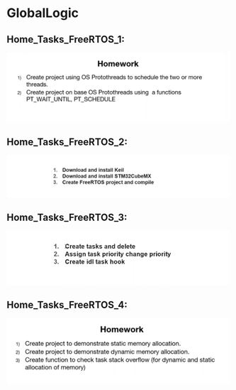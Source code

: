 # GlobalLogic

 ## Home_Tasks_FreeRTOS_1:
![](https://github.com/GolinskiyKonstantin/GlobalLogic/blob/FreeRTOS/Home_Tasks_FreeRTOS_1/Home_Tasks_FreeRTOS_1.png)

 ## Home_Tasks_FreeRTOS_2:
![](https://github.com/GolinskiyKonstantin/GlobalLogic/blob/FreeRTOS/Home_Tasks_FreeRTOS_2/Home_Tasks_FreeRTOS_2.png)

 ## Home_Tasks_FreeRTOS_3:
![](https://github.com/GolinskiyKonstantin/GlobalLogic/blob/FreeRTOS/Home_Tasks_FreeRTOS_3/Home_Tasks_FreeRTOS_3.png)

 ## Home_Tasks_FreeRTOS_4:
![](https://github.com/GolinskiyKonstantin/GlobalLogic/blob/FreeRTOS/Home_Tasks_FreeRTOS_4/Home_Tasks_FreeRTOS_4.png)
